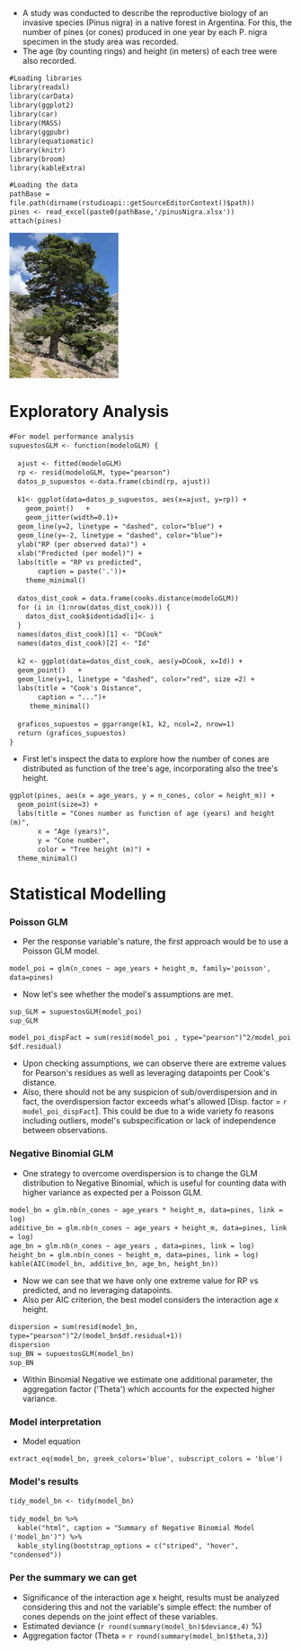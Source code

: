 
+ A study was conducted to describe the reproductive biology of an invasive species (Pinus nigra) in a native forest in Argentina. For this, the number of pines (or cones) produced in one year by each P. nigra specimen in the study area was recorded.
+ The age (by counting rings) and height (in meters) of each tree were also recorded.


```{r, cache=FALSE, warning=FALSE}
#Loading libraries
library(readxl)
library(carData)
library(ggplot2)
library(car)
library(MASS)
library(ggpubr)
library(equatiomatic)
library(knitr)
library(broom)
library(kableExtra)
```

```{r, echo = FALSE,cache=FALSE, warning=FALSE}
#Loading the data
pathBase = file.path(dirname(rstudioapi::getSourceEditorContext()$path))
pines <- read_excel(paste0(pathBase,'/pinusNigra.xlsx'))
attach(pines)
```

![Pinus Nigra](pinusNigra.jpeg)


# Exploratory Analysis


```{r}
#For model performance analysis
supuestosGLM <- function(modeloGLM) {
  
  ajust <- fitted(modeloGLM) 
  rp <- resid(modeloGLM, type="pearson") 
  datos_p_supuestos <-data.frame(cbind(rp, ajust))

  k1<- ggplot(data=datos_p_supuestos, aes(x=ajust, y=rp)) +
    geom_point()   + 
    geom_jitter(width=0.1)+
  geom_line(y=2, linetype = "dashed", color="blue") + 
  geom_line(y=-2, linetype = "dashed", color="blue")+
  ylab("RP (per observed data)") + 
  xlab("Predicted (per model)") +
  labs(title = "RP vs predicted",
       caption = paste('.'))+ 
    theme_minimal()  

  datos_dist_cook = data.frame(cooks.distance(modeloGLM))
  for (i in (1:nrow(datos_dist_cook))) {
    datos_dist_cook$identidad[i]<- i  
  }
  names(datos_dist_cook)[1] <- "DCook"
  names(datos_dist_cook)[2] <- "Id"
  
  k2 <- ggplot(data=datos_dist_cook, aes(y=DCook, x=Id)) + 
  geom_point()   +  
  geom_line(y=1, linetype = "dashed", color="red", size =2) + 
  labs(title = "Cook's Distance",
       caption = "...")+
     theme_minimal()  
  
  graficos_supuestos = ggarrange(k1, k2, ncol=2, nrow=1)
  return (graficos_supuestos)
}

```

+ First let's inspect the data to explore how the number of cones are distributed as function of the tree's age, incorporating also the tree's height.

```{r}
ggplot(pines, aes(x = age_years, y = n_cones, color = height_m)) +
  geom_point(size=3) +  
  labs(title = "Cones number as function of age (years) and height (m)",
       x = "Age (years)",
       y = "Cone number",
       color = "Tree height (m)") +
  theme_minimal()  
```

# Statistical Modelling

### Poisson GLM
+ Per the response variable's nature, the first approach would be to use a Poisson GLM model.

```{r}
model_poi = glm(n_cones ~ age_years + height_m, family='poisson', data=pines)
```

+ Now let's see whether the model's assumptions are met.

```{r, echo = FALSE,cache=FALSE, warning=FALSE}
sup_GLM = supuestosGLM(model_poi)
sup_GLM
```

```{r}
model_poi_dispFact = sum(resid(model_poi , type="pearson")^2/model_poi $df.residual)
```

+ Upon checking assumptions, we can observe there are extreme values for Pearson's residues as well as leveraging datapoints per Cook's distance. 
+ Also, there should not be any suspicion of sub/overdispersion and in fact, the overdispersion factor exceeds what's allowed [Disp. factor = `r model_poi_dispFact`]. This could be due to a wide variety fo reasons including outliers, model's subspecification or lack of independence between observations.


### Negative Binomial GLM

+ One strategy to overcome overdispersion is to change the GLM distribution to Negative Binomial, which is useful for counting data with higher variance as expected per a Poisson GLM. 

```{r}
model_bn = glm.nb(n_cones ~ age_years * height_m, data=pines, link = log)
additive_bn = glm.nb(n_cones ~ age_years + height_m, data=pines, link = log)
age_bn = glm.nb(n_cones ~ age_years , data=pines, link = log)
height_bn = glm.nb(n_cones ~ height_m, data=pines, link = log)
kable(AIC(model_bn, additive_bn, age_bn, height_bn))
```


+ Now we can see that we have only one extreme value for RP vs predicted, and no leveraging datapoints.
+ Also per AIC criterion, the best model considers the interaction age x height.


```{r}
dispersion = sum(resid(model_bn, type="pearson")^2/(model_bn$df.residual+1))
dispersion 
sup_BN = supuestosGLM(model_bn)
sup_BN
```


+ Within Binomial Negative we estimate one additional parameter, the aggregation factor ('Theta') which accounts for the expected higher variance.


### Model interpretation

+ Model equation
```{r}
extract_eq(model_bn, greek_colors='blue', subscript_colors = 'blue')
```


### Model's results

```{r}
tidy_model_bn <- tidy(model_bn)

tidy_model_bn %>%
  kable("html", caption = "Summary of Negative Binomial Model ('model_bn')") %>%
  kable_styling(bootstrap_options = c("striped", "hover", "condensed"))
```


### Per the summary we can get
+ Significance of the interaction age x height, results must be analyzed considering this and not the variable's simple effect: the number of cones depends on the joint effect of these variables.
+ Estimated deviance (`r round(summary(model_bn)$deviance,4)` %)
+ Aggregation factor (Theta = `r round(summary(model_bn)$theta,3)`)

